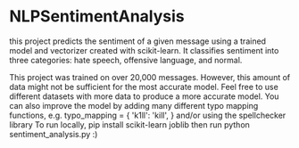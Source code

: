 # NLPSentimentAnalysis
this project predicts the sentiment of a given message using a trained model and vectorizer created with scikit-learn. It classifies sentiment into three categories: hate speech, offensive language, and normal.

This project was trained on over 20,000 messages. However, this amount of data might not be sufficient for the most accurate model. Feel free to use different datasets with more data to produce a more accurate model. You can also improve the model by adding many different typo mapping functions, e.g. typo_mapping = {
    'k1ll': 'kill',
} and/or using the spellchecker library
To run locally, pip install scikit-learn joblib then run python sentiment_analysis.py :)


